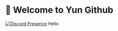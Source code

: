 # 🐬 Welcome to Yun Github

[![Discord Presence](https://lanyard.cnrad.dev/api/893424082945720351)](https://discord.com/users/893424082945720351) Hello
